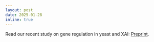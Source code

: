 ```yaml
---
layout: post
date: 2025-01-28
inline: true
---
```


Read our recent study on gene regulation in yeast and XAI: <a rel="external nofollow" href="https://doi.org/10.1101/2025.01.25.634853" target="_blank">Preprint</a>.

